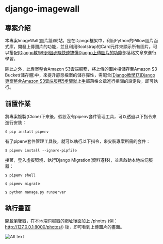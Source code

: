 # django-imagewall #

## 專案介紹 ##

本專案ImageWall(圖片牆)網站，是在Django框架中，利用Python的Pillow圖片函式庫，開發上傳圖片的功能，並且利用Bootstrap的Card元件來顯示所有圖片，可以搭配[[Django教學9]6個步驟快速搞懂Django上傳圖片的功能](https://www.learncodewithmike.com/2020/04/django-image-upload.html)部落格文章來進行學習。

除此之外，此專案整合Amazon S3雲端服務，將上傳的圖片檔儲存至Amazon S3 Bucket(儲存體)中，來提升靜態檔案的儲存彈性，需配合[[Django教學17]Django專案整合Amazon S3雲端服務5步驟就上手](https://www.learncodewithmike.com/2020/05/django-aws-s3.html)部落格文章進行相關的設定後，即可執行。

## 前置作業 ##

將專案複製(Clone)下來後，假設沒有pipenv套件管理工具，可以透過以下指令來進行安裝：

`$ pip install pipenv`

有了pipenv套件管理工具後，就可以執行以下指令，來安裝專案所需的套件：

`$ pipenv install --ignore-pipfile`

接著，登入虛擬環境，執行Django Migration(資料遷移)，並且啟動本地端伺服器：

`$ pipenv shell`

`$ pipenv migrate`

`$ python manage.py runserver`

## 執行畫面 ##

開啟瀏覽器，在本地端伺服器的網址後面加上 /photos (例：http://127.0.0.1:8000/photos/) 後，即可看到上傳圖片的畫面。

![Alt text](https://1.bp.blogspot.com/-RxvqluMdUR8/Xox6_Liiz-I/AAAAAAAABys/-qd1fg168FkdrfmAaNb0COu4f4uREZGQgCKgBGAsYHg/s1600/django_imagewall.PNG "Optional title")
